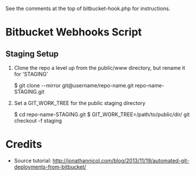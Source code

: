 See the comments at the top of bitbucket-hook.php for instructions.

# Bitbucket Webhooks Script

## Staging Setup

1. Clone the repo a level up from the public/www directory, but rename it for 'STAGING'


    $ git clone --mirror git@username/repo-name.git repo-name-STAGING.git


2. Set a GIT_WORK_TREE for the public staging directory

    $ cd repo-name-STAGING.git
    $ GIT_WORK_TREE=/path/to/public/dir/ git checkout -f staging










# Credits
* Source tutorial: http://jonathannicol.com/blog/2013/11/19/automated-git-deployments-from-bitbucket/